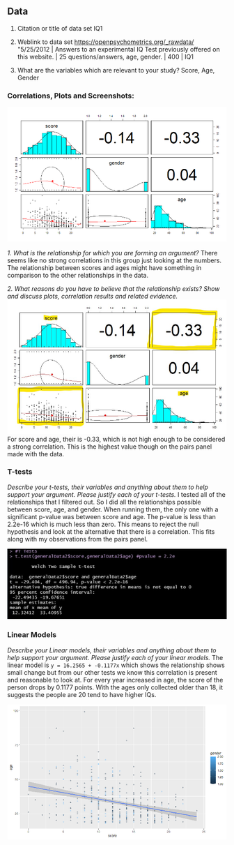 ## Data
 1. Citation or title of data set
    IQ1

 2. Weblink to data set
    https://openpsychometrics.org/_rawdata/
      "5/25/2012	| Answers to an experimental IQ Test previously offered on this website.
        | 25 questions/answers, age, gender. | 400 | IQ1

 3. What are the variables which are relevant to your study?
    Score, Age, Gender


### Correlations, Plots and Screenshots:

![Pairs Panel](./pairsPanel.png)

 _1. What is the relationship for which you are forming an argument?_
    There seems like no strong correlations in this group just looking at the numbers. The relationship between scores and ages might have something in comparison to the other relationships in the data.

 _2. What reasons do you have to believe that the relationship exists? Show and discuss plots, correlation results and related evidence._
 ![Highlighted Pairs Panel](./highlightedPairsPanel.jpg)
    For score and age, their is -0.33, which is not high enough to be considered a strong correlation. This is the highest value though on the pairs panel made with the data.

### T-tests

_Describe your t-tests, their variables and anything about them to help support your argument. Please justify each of your t-tests._
    I tested all of the relationships that I filtered out. So I did all the relationships possible between score, age, and gender. When running them, the only one with a significant p-value was between score and age. The p-value is less than 2.2e-16 which is much less than zero. This means to reject the null hypothesis and look at the alternative that there is a correlation. This fits along with my observations from the pairs panel.

![Score ~ Age T Test](./tTestScoreAge.jpg)

### Linear Models

_Describe your Linear models, their variables and anything about them to help support your argument. Please justify each of your linear models._
    The linear model is `y = 16.2565 + -0.1177x` which shows the relationship shows small change but from our other tests we know this correlation is present and reasonable to look at. For every year increased in age, the score of the person drops by 0.1177 points. With the ages only collected older than 18, it suggests the people are 20 tend to have higher IQs. 

![Linear Model for Score ~ Age](./linearModel.png)
